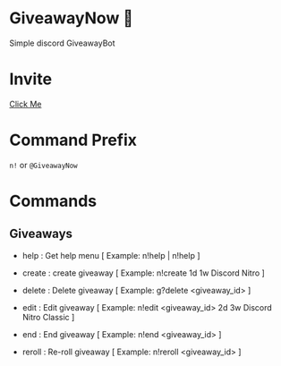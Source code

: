 # GiveawayNow 🎁
Simple discord GiveawayBot

# Invite
[Click Me](https://discordapp.com/api/oauth2/authorize?client_id=912049454452985876&permissions=8&scope=bot "GiveawayNow!")

# Command Prefix
`n!` or `@GiveawayNow`

# Commands
## Giveaways
- help : Get help menu  [ Example: n!help | n!help <command> ]

- create : create giveaway [ Example: n!create 1d 1w Discord Nitro ]
- delete : Delete giveaway [ Example: g?delete <giveaway_id> ]
- edit : Edit giveaway [ Example: n!edit <giveaway_id> 2d 3w Discord Nitro Classic ]
- end : End giveaway [ Example: n!end <giveaway_id> ]
- reroll : Re-roll giveaway [ Example: n!reroll <giveaway_id> ]